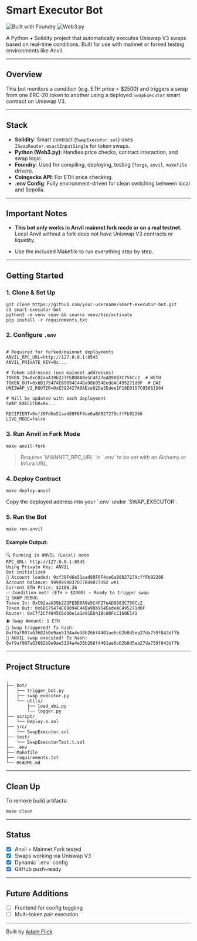 # Smart Executor Bot

![Built with Foundry](https://img.shields.io/badge/Built%20with-Foundry-blueviolet)
![Web3.py](https://img.shields.io/badge/Python-Web3.py-informational)

A Python + Solidity project that automatically executes Uniswap V3 swaps based on real-time conditions. Built for use with mainnet or forked testing environments like Anvil.

---

## Overview

This bot monitors a condition (e.g. ETH price > $2500) and triggers a swap from one ERC-20 token to another using a deployed `SwapExecutor` smart contract on Uniswap V3.

---

## Stack

- **Solidity**: Smart contract (`SwapExecutor.sol`) uses `ISwapRouter.exactInputSingle` for token swaps.
- **Python (Web3.py)**: Handles price checks, contract interaction, and swap logic.
- **Foundry**: Used for compiling, deploying, testing (`forge`, `anvil`, `makefile` driven).
- **Coingecko API**: For ETH price checking.
- **.env Config**: Fully environment-driven for clean switching between local and Sepolia.

---

## Important Notes

- **This bot only works in Anvil mainnet fork mode or on a real testnet.**  
  Local Anvil without a fork does not have Uniswap V3 contracts or liquidity.

- Use the included Makefile to run everything step by step.

---

## Getting Started

### 1. Clone & Set Up

```
git clone https://github.com/your-username/smart-executor-bot.git
cd smart-executor-bot
python3 -m venv venv && source venv/bin/activate
pip install -r requirements.txt
```

### 2. Configure `.env`

```dotenv

# Required for forked/mainnet deployments
ANVIL_RPC_URL=http://127.0.0.1:8545
ANVIL_PRIVATE_KEY=0x...

# Token addresses (use mainnet addresses)
TOKEN_IN=0xC02aaA39b223FE8D0A0e5C4F27eAD9083C756Cc2  # WETH
TOKEN_OUT=0x6B175474E89094C44Da98b954EedeAC495271d0F  # DAI
UNISWAP_V3_ROUTER=0xE592427A0AEce92De3Edee1F18E0157C05861564

# Will be updated with each deployment
SWAP_EXECUTOR=0x...

RECIPIENT=0xf39Fd6e51aad88F6F4ce6aB8827279cffFb92266
LIVE_MODE=false
```

### 3. Run Anvil in Fork Mode

```
make anvil-fork
```

> Requires \`MAINNET_RPC_URL\` in \`.env\` to be set with an Alchemy or Infura URL.

### 4. Deploy Contract

```
make deploy-anvil
```

Copy the deployed address into your \`.env\` under \`SWAP_EXECUTOR\`.

### 5. Run the Bot

```
make run-anvil
```
#### Example Output:

```
🔍 Running in ANVIL (Local) mode
RPC_URL: http://127.0.0.1:8545
Using Private Key: ANVIL
Bot initialized
🔑 Account loaded: 0xf39Fd6e51aad88F6F4ce6aB8827279cffFb92266
Account balance: 9999999837077049077392 wei
Current ETH Price: $2180.36
✅ Condition met! (ETH > $2000) — Ready to trigger swap
🧪 SWAP DEBUG
Token In: 0xC02aaA39b223FE8D0A0e5C4F27eAD9083C756Cc2
Token Out: 0x6B175474E89094C44Da98b954EedeAC495271d0F
Router: 0xC7f2Cf4845C6db0e1a1e91ED41Bcd0FcC1b0E141
⛽ Swap Amount: 1 ETH
🔁 Swap triggered! Tx hash: 0xf9af907a63682b0e9ae5134a4e38b266f4401ae6c62b8d5ea27da759f843df7b
🔁 ANVIL swap executed! Tx hash: 0xf9af907a63682b0e9ae5134a4e38b266f4401ae6c62b8d5ea27da759f843df7b
```

---

## Project Structure

```
.
├── bot/
│   ├── trigger_bot.py
│   ├── swap_executor.py
│   └── utils/
│       ├── load_abi.py
│       └── logger.py
├── script/
│   └── Deploy.s.sol
├── src/
│   └── SwapExecutor.sol
├── test/
│   └── SwapExecutorTest.t.sol
├── .env
├── Makefile
├── requirements.txt
└── README.md
```


---

## Clean Up

To remove build artifacts:

```
make clean
```

---

## Status

- [x] Anvil + Mainnet Fork tested  
- [x] Swaps working via Uniswap V3  
- [x] Dynamic \`.env\` config  
- [x] GitHub push-ready  

---

## Future Additions

- [ ] Frontend for config toggling  
- [ ] Multi-token pair execution  

---

Built by [Adam Flick](https://github.com/awflick)

